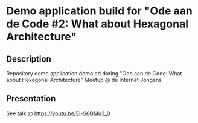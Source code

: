 # Demo application build for "Ode aan de Code #2: What about Hexagonal Architecture"

## Description
Repository demo application demo'ed during "Ode aan de Code: What about Hexagonal Architecture" Meetup @ de Internet Jongens

## Presentation
See talk @ https://youtu.be/Ei-S6GMu3_0
